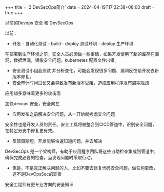 +++
title = '2 DevSecOps简介'
date = 2024-04-19T17:32:38+08:00
draft = true
+++

以前的Devops 安全 和 DevSecOps

以前：

+ 开发 - 自动化测试 - build - deploy 测试环境 -  deploy 生产环境

在部署到生产环境之前，安全人员必须做一些事情，如果开发使用了新的库存在漏洞，数据泄漏，镜像安全问题，kubernetes 配置文件出错。

+ 安全测试小组会测试 并分析变化，可能会发现很多问题、漏洞反馈给开发去新版本修复。
+ 安全审计时间过长又会导致发布新版本受阻，造成应用程序发布周期瓶颈

应用越多意味着更多的攻击面



加快devops 安全，安全向左

+ 应用发布之前解决安全问题，从一开始就考虑安全问题

安全性也是开发人员的责任。安全工具将被整合到CICD管道中，识别安全问题，在特定分支中修复更有效。

+ 反馈周期短，开发能够快速知道问题，并去解决





DevSecOps 是一个架构师，有助于应用程序团队将这些自助检查集成到管道中，确保完成必要的检查，当发现问题时采取行动。

+ 但是，不是真正解决问题的人，比如不要去修复代码安全问题，做任何更改，这不是DevOpsSec的职责

安全工程师有更专业方向的安全知识


